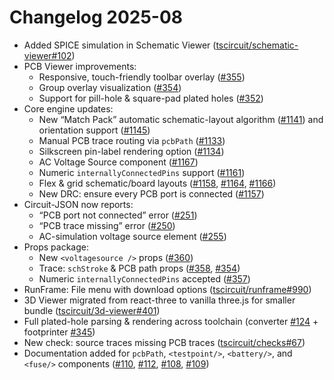 # Changelog 2025-08

- Added SPICE simulation in Schematic Viewer ([tscircuit/schematic-viewer#102](https://github.com/tscircuit/schematic-viewer/pull/102))
- PCB Viewer improvements:
  - Responsive, touch-friendly toolbar overlay ([#355](https://github.com/tscircuit/pcb-viewer/pull/355))
  - Group overlay visualization ([#354](https://github.com/tscircuit/pcb-viewer/pull/354))
  - Support for pill-hole & square-pad plated holes ([#352](https://github.com/tscircuit/pcb-viewer/pull/352))
- Core engine updates:
  - New “Match Pack” automatic schematic-layout algorithm ([#1141](https://github.com/tscircuit/core/pull/1141)) and orientation support ([#1145](https://github.com/tscircuit/core/pull/1145))
  - Manual PCB trace routing via `pcbPath` ([#1133](https://github.com/tscircuit/core/pull/1133))
  - Silkscreen pin-label rendering option ([#1134](https://github.com/tscircuit/core/pull/1134))
  - AC Voltage Source component ([#1167](https://github.com/tscircuit/core/pull/1167))
  - Numeric `internallyConnectedPins` support ([#1161](https://github.com/tscircuit/core/pull/1161))
  - Flex & grid schematic/board layouts ([#1158](https://github.com/tscircuit/core/pull/1158), [#1164](https://github.com/tscircuit/core/pull/1164), [#1166](https://github.com/tscircuit/core/pull/1166))
  - New DRC: ensure every PCB port is connected ([#1157](https://github.com/tscircuit/core/pull/1157))
- Circuit-JSON now reports:
  - “PCB port not connected” error ([#251](https://github.com/tscircuit/circuit-json/pull/251))
  - “PCB trace missing” error ([#250](https://github.com/tscircuit/circuit-json/pull/250))
  - AC-simulation voltage source element ([#255](https://github.com/tscircuit/circuit-json/pull/255))
- Props package:
  - New `<voltagesource />` props ([#360](https://github.com/tscircuit/props/pull/360))
  - Trace: `schStroke` & PCB path props ([#358](https://github.com/tscircuit/props/pull/358), [#354](https://github.com/tscircuit/props/pull/354))
  - Numeric `internallyConnectedPins` accepted ([#357](https://github.com/tscircuit/props/pull/357))
- RunFrame: File menu with download options ([tscircuit/runframe#990](https://github.com/tscircuit/runframe/pull/990))
- 3D Viewer migrated from react-three to vanilla three.js for smaller bundle ([tscircuit/3d-viewer#401](https://github.com/tscircuit/3d-viewer/pull/401))
- Full plated-hole parsing & rendering across toolchain (converter [#124](https://github.com/tscircuit/kicad-component-converter/pull/124) + footprinter [#345](https://github.com/tscircuit/footprinter/pull/345))
- New check: source traces missing PCB traces ([tscircuit/checks#67](https://github.com/tscircuit/checks/pull/67))
- Documentation added for `pcbPath`, `<testpoint/>`, `<battery/>`, and `<fuse/>` components ([#110](https://github.com/tscircuit/docs/pull/110), [#112](https://github.com/tscircuit/docs/pull/112), [#108](https://github.com/tscircuit/docs/pull/108), [#109](https://github.com/tscircuit/docs/pull/109))
